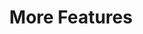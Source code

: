 ---
layout: chapter
title: More Features
course: workshop

slides:

  - class: title-slide

    content: |

      ![Gather Workshops Logo]([[BASE_URL]]/theme/assets/images/gw_logo.png)

      # More Features
      

    notes: |

      There are more things you can do with your robot than just making it go forwards and turn

    
##########


  - content: |


      ## Forever loop
      ![Forever Loop]([[BASE_URL]]/media/images/slidecontent/giphy.gif){: height="250" width="400"}
      What if you want your robot to drive forwards and turn right forever?
      Well... Until the battery dies.   
    notes: |

      In that case you would use a forever loop(also known as a while loop). This makes your program run repeat itself forever.
      A forever loop makes life a lot easier in terms of not having to write lots and lots of lines of code for repeated functions.

    
##########


  - content: |

      

      ## Try it out
      ![Forever Loop]([[BASE_URL]]/media/images/slidecontent/forever.jpg){: height="250" width="400"}
      Try this program with your own robot. 
      

    notes: |
      :)

    



##########


  - content: |

      

      ## Repeat
      ![Repeat Loop]([[BASE_URL]]/media/images/slidecontent/giphy 2.gif){: height="250" width="400"}
      What about repeating just 3 times?
      

    notes: |
      How could you do this?

    


##########

  - content: |

      

      ## Example
      ![Repeat Loop]([[BASE_URL]]/media/images/slidecontent/repeat.jpg){: height="250" width="400"}
      In this case you would use a repeat loop.
      Try this program.
      

    notes: |
      What does this program do?
      Instead of writing go forwards, turn right, go forwards turn right and so on... You can simply add in a repeat option! 
      The repeat loop is also known as a for loop, simply choose the amount of times you want your program to repeat.
    

##########


  - content: |

      ![Thumbs Up!]([[BASE_URL]]/theme/assets/images/thumbs-up.svg){: height="200"}

      ## Mini challenge
  
      Do a figure 8 motion 3 times. 


    notes: |

      Do you remember how to use angles?

##########



  - content: |

      ![Thumbs Up!]([[BASE_URL]]/theme/assets/images/thumbs-up.svg){: height="200"}

      ## Challenge: Create a maze & program your robot to finish it. 
      

      

    notes: |

      Use masking tape and create your own maze! Your aim is to finisht the maze with your robot without crashing. 
      Things to take note of: your starting position, figure out how many seconds it takes to make a 90 degree angle
      Tell them to choose a turning speed eg 100, do a 360 turn and time how long it takes for the full turn then divide by 4.
      Perferably a slower speed, it is easier to time it. 
      Is your masking tape in a perfect 90 degree angle?
      You may use measuring tape time taken = distance/speed

      :)

  - content: |

      ![Thumbs Up!]([[BASE_URL]]/theme/assets/images/thumbs-up.svg){: height="200"}

      ## More Features: Completed
  
      Now let's move on to the next chapter :) 
      [Take me to the next chapter!](ifelse.html)

    notes: |

      :) :) :)


---